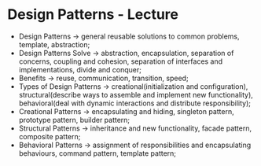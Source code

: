# Design Patterns - Lecture

- Design Patterns -> general reusable solutions to common problems, template, abstraction;
- Design Patterns Solve -> abstraction, encapsulation, separation of concerns, coupling and cohesion, separation of interfaces and implementations, divide and conquer;
- Benefits -> reuse, communication, transition, speed;
- Types of Design Patterns -> creational(initialization and configuration), structural(describe ways to assemble and implement new functionality), behavioral(deal with dynamic interactions and distribute responsibility);
- Creational Patterns -> encapsulating and hiding, singleton pattern, prototype pattern, builder pattern;
- Structural Patterns -> inheritance and new functionality, facade pattern, composite pattern;
- Behavioral Patterns -> assignment of responsibilities and encapsulating behaviours, command pattern, template pattern;
